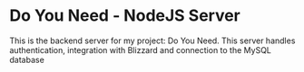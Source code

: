 # Do You Need - NodeJS Server
This is the backend server for my project: Do You Need.
This server handles authentication, integration with Blizzard and connection to the MySQL database
